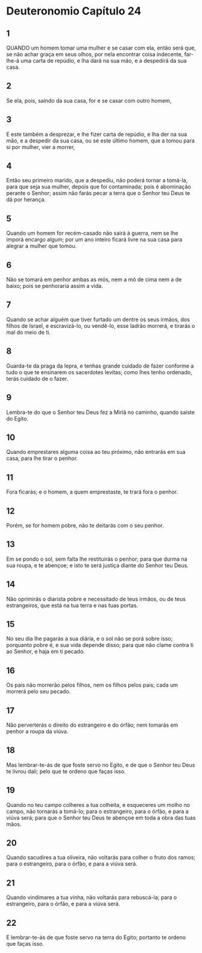 # Deuteronomio Capítulo 24

## 1
QUANDO um homem tomar uma mulher e se casar com ela, então será que, se não achar graça em seus olhos, por nela encontrar coisa indecente, far-lhe-á uma carta de repúdio, e lha dará na sua mão, e a despedirá da sua casa.

## 2
Se ela, pois, saindo da sua casa, for e se casar com outro homem,

## 3
E este também a desprezar, e lhe fizer carta de repúdio, e lha der na sua mão, e a despedir da sua casa, ou se este último homem, que a tomou para si por mulher, vier a morrer,

## 4
Então seu primeiro marido, que a despediu, não poderá tornar a tomá-la, para que seja sua mulher, depois que foi contaminada; pois é abominação perante o Senhor; assim não farás pecar a terra que o Senhor teu Deus te dá por herança.

## 5
Quando um homem for recém-casado não sairá à guerra, nem se lhe imporá encargo algum; por um ano inteiro ficará livre na sua casa para alegrar a mulher que tomou.

## 6
Não se tomará em penhor ambas as mós, nem a mó de cima nem a de baixo; pois se penhoraria assim a vida.

## 7
Quando se achar alguém que tiver furtado um dentre os seus irmãos, dos filhos de Israel, e escravizá-lo, ou vendê-lo, esse ladrão morrerá, e tirarás o mal do meio de ti.

## 8
Guarda-te da praga da lepra, e tenhas grande cuidado de fazer conforme a tudo o que te ensinarem os sacerdotes levitas; como lhes tenho ordenado, terás cuidado de o fazer.

## 9
Lembra-te do que o Senhor teu Deus fez a Miriã no caminho, quando saíste do Egito.

## 10
Quando emprestares alguma coisa ao teu próximo, não entrarás em sua casa, para lhe tirar o penhor.

## 11
Fora ficarás; e o homem, a quem emprestaste, te trará fora o penhor.

## 12
Porém, se for homem pobre, não te deitarás com o seu penhor.

## 13
Em se pondo o sol, sem falta lhe restituirás o penhor; para que durma na sua roupa, e te abençoe; e isto te será justiça diante do Senhor teu Deus.

## 14
Não oprimirás o diarista pobre e necessitado de teus irmãos, ou de teus estrangeiros, que está na tua terra e nas tuas portas.

## 15
No seu dia lhe pagarás a sua diária, e o sol não se porá sobre isso; porquanto pobre é, e sua vida depende disso; para que não clame contra ti ao Senhor, e haja em ti pecado.

## 16
Os pais não morrerão pelos filhos, nem os filhos pelos pais; cada um morrerá pelo seu pecado.

## 17
Não perverterás o direito do estrangeiro e do órfão; nem tomarás em penhor a roupa da viúva.

## 18
Mas lembrar-te-ás de que foste servo no Egito, e de que o Senhor teu Deus te livrou dali; pelo que te ordeno que faças isso.

## 19
Quando no teu campo colheres a tua colheita, e esqueceres um molho no campo, não tornarás a tomá-lo; para o estrangeiro, para o órfão, e para a viúva será; para que o Senhor teu Deus te abençoe em toda a obra das tuas mãos.

## 20
Quando sacudires a tua oliveira, não voltarás para colher o fruto dos ramos; para o estrangeiro, para o órfão, e para a viúva será.

## 21
Quando vindimares a tua vinha, não voltarás para rebuscá-la; para o estrangeiro, para o órfão, e para a viúva será.

## 22
E lembrar-te-ás de que foste servo na terra do Egito; portanto te ordeno que faças isso.

